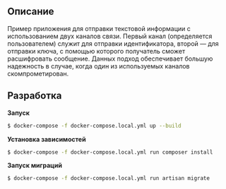 ## Описание

Пример приложения для отправки текстовой информации с использованием двух каналов связи. 
Первый канал (определяется пользователем) служит для отправки идентификатора, второй — для отправки ключа, с помощью которого получатель сможет расшифровать сообщение.
Данных подход обеспечивает большую надежность в случае, когда один из используемых каналов скомпрометирован.

## Разработка

**Запуск**
```bash
$ docker-compose -f docker-compose.local.yml up --build 
```

**Установка зависимостей**
```bash
$ docker-compose -f docker-compose.local.yml run composer install 
```

**Запуск миграций**
```bash
$ docker-compose -f docker-compose.local.yml run artisan migrate 
```
